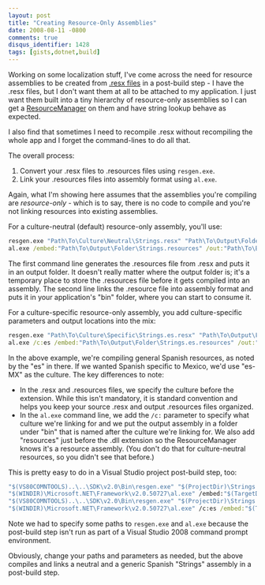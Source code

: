 ```yaml
---
layout: post
title: "Creating Resource-Only Assemblies"
date: 2008-08-11 -0800
comments: true
disqus_identifier: 1428
tags: [gists,dotnet,build]
---
```

Working on some localization stuff, I've come across the need for
resource assemblies to be created from [.resx
files](http://msdn.microsoft.com/en-us/library/ekyft91f.aspx) in a
post-build step - I have the .resx files, but I don't want them at all
to be attached to my application. I just want them built into a tiny
hierarchy of resource-only assemblies so I can get a
[ResourceManager](http://msdn.microsoft.com/en-us/library/system.resources.resourcemanager.aspx)
on them and have string lookup behave as expected.

I also find that sometimes I need to recompile .resx without recompiling
the whole app and I forget the command-lines to do all that.

The overall process:

1.  Convert your .resx files to .resources files using `resgen.exe`.
2.  Link your .resources files into assembly format using `al.exe`.

Again, what I'm showing here assumes that the assemblies you're
compiling are *resource-only* - which is to say, there is no code to
compile and you're not linking resources into existing assemblies.

For a culture-neutral (default) resource-only assembly, you'll use:

```cmd
resgen.exe "Path\To\Culture\Neutral\Strings.resx" "Path\To\Output\Folder\Strings.resources"
al.exe /embed:"Path\To\Output\Folder\Strings.resources" /out:"Path\To\Bin\Strings.dll"
```

The first command line generates the .resources file from .resx and puts
it in an output folder. It doesn't really matter where the output folder
is; it's a temporary place to store the .resources file before it gets
compiled into an assembly. The second line links the .resource file into
assembly format and puts it in your application's "bin" folder, where
you can start to consume it.

For a culture-specific resource-only assembly, you add culture-specific
parameters and output locations into the mix:

```cmd
resgen.exe "Path\To\Culture\Specific\Strings.es.resx" "Path\To\Output\Folder\Strings.es.resources"
al.exe /c:es /embed:"Path\To\Output\Folder\Strings.es.resources" /out:"Path\To\Bin\es\Strings.resources.dll"
```

In the above example, we're compiling general Spanish resources, as
noted by the "es" in there. If we wanted Spanish specific to Mexico,
we'd use "es-MX" as the culture. The key differences to note:

-   In the .resx and .resources files, we specify the culture before the
    extension. While this isn't mandatory, it is standard convention and
    helps you keep your source .resx and output .resources files
    organized.
-   In the `al.exe` command line, we add the `/c:` parameter to specify
    what culture we're linking for and we put the output assembly in a
    folder under "bin" that is named after the culture we're linking
    for. We also add "resources" just before the .dll extension so the
    ResourceManager knows it's a resource assembly. (You don't do that
    for culture-neutral resources, so you didn't see that before.)

This is pretty easy to do in a Visual Studio project post-build step,
too:

```cmd
"$(VS80COMNTOOLS)..\..\SDK\v2.0\Bin\resgen.exe" "$(ProjectDir)\Strings.resx" "$(TargetDir)Strings.resources"
"$(WINDIR)\Microsoft.NET\Framework\v2.0.50727\al.exe" /embed:"$(TargetDir)Strings.resources" /out:"$(TargetDir)Strings.dll"
"$(VS80COMNTOOLS)..\..\SDK\v2.0\Bin\resgen.exe" "$(ProjectDir)\Strings.es.resx" "$(TargetDir)Strings.es.resources"
"$(WINDIR)\Microsoft.NET\Framework\v2.0.50727\al.exe" /c:es /embed:"$(TargetDir)Strings.es.resources" /out:"$(TargetDir)es\Strings.resources.dll"
```

Note we had to specify some paths to `resgen.exe` and `al.exe` because
the post-build step isn't run as part of a Visual Studio 2008 command
prompt environment.

Obviously, change your paths and parameters as needed, but the above
compiles and links a neutral and a generic Spanish "Strings" assembly in
a post-build step.
